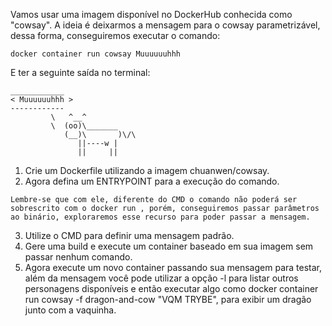Vamos usar uma imagem disponível no DockerHub conhecida como "cowsay". A ideia é deixarmos a mensagem para o cowsay parametrizável, dessa forma, conseguiremos executar o comando:
```
docker container run cowsay Muuuuuuhhh
```
E ter a seguinte saída no terminal:
```
____________
< Muuuuuuhhh >
------------
         \   ^__^
         \  (oo)\_______
            (__)\       )\/\
               ||----w |
               ||     ||
```

1. Crie um Dockerfile utilizando a imagem chuanwen/cowsay.
2. Agora defina um ENTRYPOINT para a execução do comando.
```   
Lembre-se que com ele, diferente do CMD o comando não poderá ser sobrescrito com o docker run , porém, conseguiremos passar parâmetros ao binário, exploraremos esse recurso para poder passar a mensagem.
```
3. Utilize o CMD para definir uma mensagem padrão.
4. Gere uma build e execute um container baseado em sua imagem sem passar nenhum comando.
5. Agora execute um novo container passando sua mensagem para testar, além da mensagem você pode utilizar a opção -l para listar outros personagens disponíveis e então executar algo como docker container run cowsay -f dragon-and-cow "VQM TRYBE", para exibir um dragão junto com a vaquinha.
